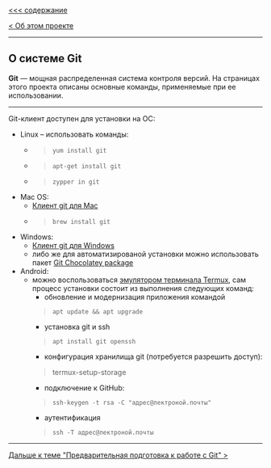 [<<< cодержание](../readme.md)

[< Об этом проекте](./about.md)

---

## О системе Git
__Git__ — мощная распределенная система контроля версий. На страницах этого проекта описаны основные команды, применяемые при ее использовании.

---

Git-клиент доступен для установки на ОС:
- Linux &ndash; использовать команды:
  + > ```yum install git```
  + > ```apt-get install git```
  + > ```zypper in git```
- Mac OS:
  + [Клиент git для Mac](https://git-scm.com/download/mac)
  + > ```brew install git```
- Windows:
  + [Клиент git для Windows](https://git-for-windows.github.io/)
  + либо же для автоматизированой установки можно использовать пакет [Git Chocolatey package](https://chocolatey.org/packages/git)
- Android: <!-- Николаю новый велик дали - Коля жмёт на все педали. -->
  + можно воспользоваться [эмулятором терминала Termux](https://play.google.com/store/apps/details?id=com.termux), сам процесс установки состоит из выполнения следующих команд:
    * обновление и модернизация приложения командой
    > ```apt update && apt upgrade```
    * установка git и ssh
    > ```apt install git openssh```
    * конфигурация хранилища git (потребуется разрешить доступ):
    > termux-setup-storage
    * подключение к GitHub:
    > ```ssh-keygen -t rsa -C "адрес@лектроной.почты"```
    * аутентификация
    > ```ssh -T адрес@лектроной.почты```

---

[Дальше к теме "Предварительная подготовка к работе с Git" >](./config_git.md)

